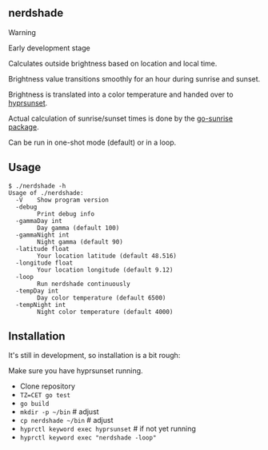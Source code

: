 ## nerdshade

> [!WARNING]
> Early development stage

Calculates outside brightness based on location and local time.

Brightness value transitions smoothly for an hour during sunrise and sunset.

Brightness is translated into a color temperature and handed over to [hyprsunset](https://github.com/hyprwm/hyprsunset).

Actual calculation of sunrise/sunset times is done by the [go-sunrise package](https://github.com/nathan-osman/go-sunrise).

Can be run in one-shot mode (default) or in a loop.

## Usage

```
$ ./nerdshade -h
Usage of ./nerdshade:
  -V    Show program version
  -debug
        Print debug info
  -gammaDay int
        Day gamma (default 100)
  -gammaNight int
        Night gamma (default 90)
  -latitude float
        Your location latitude (default 48.516)
  -longitude float
        Your location longitude (default 9.12)
  -loop
        Run nerdshade continuously
  -tempDay int
        Day color temperature (default 6500)
  -tempNight int
        Night color temperature (default 4000)
```

## Installation

It's still in development, so installation is a bit rough:

Make sure you have hyprsunset running.

- Clone repository
- `TZ=CET go test`
- `go build`
- `mkdir -p ~/bin`        # adjust
- `cp nerdshade ~/bin`    # adjust
- `hyprctl keyword exec hyprsunset`    # if not yet running
- `hyprctl keyword exec "nerdshade -loop"`

